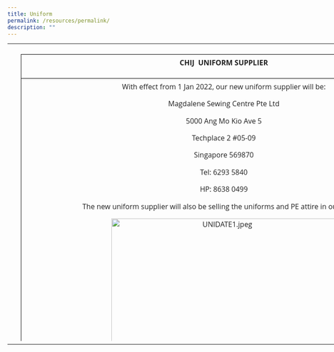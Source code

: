 ```yaml
---
title: Uniform
permalink: /resources/permalink/
description: ""
---
```

<table style="margin: 0px; outline: 0px; padding: 0px; width: 970px; border-collapse: collapse; height: 740px;" width="446" cellpadding="0" cellspacing="0" border="0" class="MsoNormalTable"><tbody style="margin: 0px; outline: 0px; padding: 0px;"><tr style="margin: 0px; outline: 0px; padding: 0px; height: 30pt;"><td style="margin: 0px; outline: 0px; padding: 7px; height: 30pt; border: none; width: 970px;" height="30" width="0"><p style="margin: 0px 0px 1em; outline: 0px; padding: 0px; line-height: 22.4px;" class=""><b style="margin: 0px; outline: 0px; padding: 0px;" class=""></b></p><table style="margin: auto; outline: 0px; padding: 0px; clear: both; border: none; background: transparent; border-collapse: collapse; width: 911px; height: 644px;" width="446" class="iveo_table ives_tab_1 ive_eobj_center"><tbody style="margin: 0px; outline: 0px; padding: 0px;" class=""><tr style="margin: 0px; outline: 0px; padding: 0px; color: rgb(51, 51, 51); font-family: &quot;Open Sans&quot;, sans-serif; font-size: 16px; font-style: normal; font-variant-ligatures: normal; font-variant-caps: normal; font-weight: 400; letter-spacing: normal; orphans: 2; text-align: left; text-indent: 0px; text-transform: none; white-space: normal; widows: 2; word-spacing: 0px; -webkit-text-stroke-width: 0px; text-decoration-thickness: initial; text-decoration-style: initial; text-decoration-color: initial;" class=""><td style="margin: 0px; outline: 0px; padding: 7px; text-align: center; background-color: transparent; color: rgb(34, 34, 34); border: 1px solid rgb(0, 0, 0); width: 910px;" class="" width="446"><p style="margin: 0px 0px 1em; outline: 0px; padding: 0px; line-height: 22.4px;" align="center" class=""><b style="margin: 0px; outline: 0px; padding: 0px;" class=""><span style="margin: 0px; outline: 0px; padding: 0px;" class="" lang="EN-US">CHIJ&nbsp; UNIFORM SUPPLIER</span></b></p></td></tr><tr style="margin: 0px; outline: 0px; padding: 0px; color: rgb(51, 51, 51); font-family: &quot;Open Sans&quot;, sans-serif; font-size: 16px; font-style: normal; font-variant-ligatures: normal; font-variant-caps: normal; font-weight: 400; letter-spacing: normal; orphans: 2; text-align: left; text-indent: 0px; text-transform: none; white-space: normal; widows: 2; word-spacing: 0px; -webkit-text-stroke-width: 0px; text-decoration-thickness: initial; text-decoration-style: initial; text-decoration-color: initial;" class=""><td style="margin: 0px; outline: 0px; padding: 7px; text-align: center; background-color: transparent; color: rgb(34, 34, 34); border: 1px solid rgb(0, 0, 0);" class="" rowspan="2" width="446"><p style="margin: 0px 0px 1em; outline: 0px; padding: 0px; line-height: 22.4px;" class=""><span style="margin: 0px; outline: 0px; padding: 0px;" class="" lang="EN-US">With effect from 1 Jan 2022, our new uniform supplier will be:<br style="margin: 0px; outline: 0px; padding: 0px;" class=""></span></p><p style="margin: 0px 0px 1em; outline: 0px; padding: 0px; line-height: 22.4px;" class=""><span style="margin: 0px; outline: 0px; padding: 0px;" class="" lang="EN-US">Magdalene Sewing Centre Pte Ltd</span></p><p style="margin: 0px 0px 1em; outline: 0px; padding: 0px; line-height: 22.4px;" class=""><span style="margin: 0px; outline: 0px; padding: 0px;" class="" lang="EN-US">5000 Ang Mo Kio Ave 5</span></p><p style="margin: 0px 0px 1em; outline: 0px; padding: 0px; line-height: 22.4px;" class=""><span style="margin: 0px; outline: 0px; padding: 0px;" class="" lang="EN-US">Techplace 2 #05-09</span></p><p style="margin: 0px 0px 1em; outline: 0px; padding: 0px; line-height: 22.4px;" class=""><span style="margin: 0px; outline: 0px; padding: 0px;" class="" lang="EN-US">Singapore 569870</span></p><p style="margin: 0px 0px 1em; outline: 0px; padding: 0px; line-height: 22.4px;" class=""><span style="margin: 0px; outline: 0px; padding: 0px;" class="" lang="EN-US">Tel: 6293 5840</span></p><p style="margin: 0px 0px 1em; outline: 0px; padding: 0px; line-height: 22.4px;" class=""><span style="margin: 0px; outline: 0px; padding: 0px;" class="" lang="EN-US">HP: 8638 0499</span></p><p style="margin: 0px 0px 1em; outline: 0px; padding: 0px; line-height: 22.4px;" class="">The new uniform supplier will also be selling the uniforms and PE attire in our school&nbsp;<br style="margin: 0px; outline: 0px; padding: 0px;"></p><p style="margin: 0px 0px 1em; outline: 0px; padding: 0px; line-height: 22.4px;" class=""><img style="margin: auto; outline: none; padding: 0px; border: none; clear: both; display: block; width: 505px; height: 377px;" class="ive_eobj_center" alt="UNIDATE1.jpeg" src="https://www.chijsec.edu.sg/qql/slot/u521/Parents/2022/UNIDATE1.jpeg"><br style="margin: 0px; outline: 0px; padding: 0px;"></p><p style="margin: 0px 0px 1em; outline: 0px; padding: 0px; line-height: 22.4px;" class="">Online order can also be made at https://www.magdalene.com.sg<br style="margin: 0px; outline: 0px; padding: 0px;"></p><p style="margin: 0px 0px 1em; outline: 0px; padding: 0px; line-height: 22.4px;" class=""><span style="margin: 0px; outline: 0px; padding: 0px;" class="" lang="EN-US"><br style="margin: 0px; outline: 0px; padding: 0px;" class="">If you would like to visit their retail shop at Ang Mo Kio, please make an e-appointment on their website https://www.magdalene.com.sg before your visit.<br style="margin: 0px; outline: 0px; padding: 0px;" class=""></span></p></td></tr></tbody></table></td></tr></tbody></table>